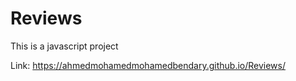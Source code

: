 # Reviews
This is a javascript project

Link: https://ahmedmohamedmohamedbendary.github.io/Reviews/
